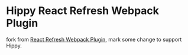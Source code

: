 # Hippy React Refresh Webpack Plugin

fork from [React Refresh Webpack Plugin](https://github.com/pmmmwh/react-refresh-webpack-plugin.git), mark some change to support Hippy.
